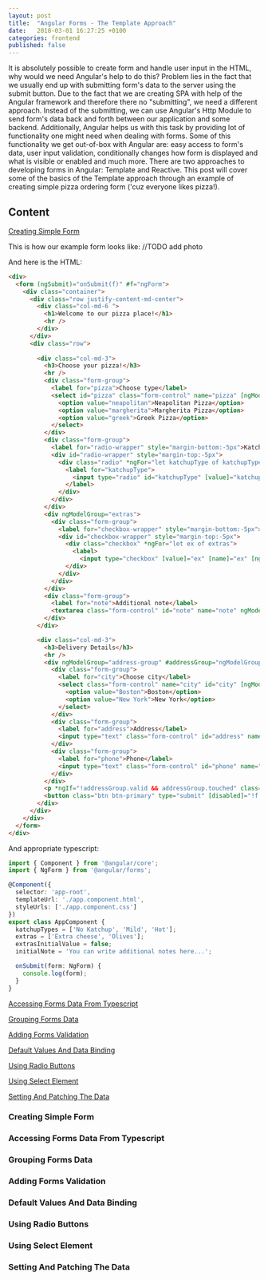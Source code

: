 ```yaml
---
layout: post
title:  "Angular Forms - The Template Approach"
date:   2018-03-01 16:27:25 +0100
categories: frontend
published: false
---
```


It is absolutely possible to create form and handle user input in the HTML, why would we need Angular's help to do this? Problem lies in the fact that we usually end up with submitting form's data to the server using the submit button. Due to the fact that we are creating SPA with help of the Angular framework and therefore there no "submitting", we need a different approach. Instead of the submitting, we can use Angular's Http Module to send form's data back and forth between our application and some backend. Additionally, Angular helps us with this task by providing lot of functionality one might need when dealing with forms. Some of this functionality we get out-of-box with Angular are: easy access to form's data, user input validation, conditionally changes how form is displayed and what is visible or enabled and much more. 
There are two approaches to developing forms in Angular: Template and Reactive. This post will cover some of the basics of the Template approach through an example of creating simple pizza ordering form ('cuz everyone likes pizza!).

## Content

[Creating Simple Form](#creating-simple-form)

This is how our example form looks like:
//TODO add photo

And here is the HTML:

```html
<div>
  <form (ngSubmit)="onSubmit(f)" #f="ngForm">
    <div class="container">
      <div class="row justify-content-md-center">
        <div class="col-md-6 ">
          <h1>Welcome to our pizza place!</h1>
          <hr />
        </div>
      </div>
      <div class="row">
        
        <div class="col-md-3">
          <h3>Choose your pizza!</h3>
          <hr />
          <div class="form-group">
            <label for="pizza">Choose type</label>
            <select id="pizza" class="form-control" name="pizza" [ngModel]="'neapolitan'">
              <option value="neapolitan">Neapolitan Pizza</option>
              <option value="margherita">Margherita Pizza</option>
              <option value="greek">Greek Pizza</option>
            </select>
          </div>
          <div class="form-group">
            <label for="radio-wrapper" style="margin-bottom:-5px">Katchup Type</label>
            <div id="radio-wrapper" style="margin-top:-5px">
              <div class="radio" *ngFor="let katchupType of katchupTypes">
                <label for="katchupType">
                  <input type="radio" id="katchupType" [value]="katchupType" name="katchup" [ngModel]="katchupTypes[0]"> {{ katchupType }}
                </label>
              </div>
            </div>
          </div>
          <div ngModelGroup="extras">
            <div class="form-group">
              <label for="checkbox-wrapper" style="margin-bottom:-5px">Extras</label>
              <div id="checkbox-wrapper" style="margin-top:-5px">
                <div class="checkbox" *ngFor="let ex of extras">
                  <label>
                    <input type="checkbox" [value]="ex" [name]="ex" [ngModel]="extrasInitialValue">{{ ex }}</label>
                </div>
              </div>
            </div>
          </div>
          <div class="form-group">
            <label for="note">Additional note</label>
            <textarea class="form-control" id="note" name="note" ngModel></textarea>
          </div>
        </div>

        <div class="col-md-3">
          <h3>Delivery Details</h3>
          <hr />
          <div ngModelGroup="address-group" #addressGroup="ngModelGroup">
            <div class="form-group">
              <label for="city">Choose city</label>
              <select class="form-control" name="city" id="city" [ngModel]="'Boston'">
                <option value="Boston">Boston</option>
                <option value="New York">New York</option>
              </select>
            </div>
            <div class="form-group">
              <label for="address">Address</label>
              <input type="text" class="form-control" id="address" name="address" ngModel required>
            </div>
            <div class="form-group">
              <label for="phone">Phone</label>
              <input type="text" class="form-control" id="phone" name="phone" ngModel required>
            </div>
          </div>
          <p *ngIf="!addressGroup.valid && addressGroup.touched" class="text-danger">Please fill in the address details.</p>
          <button class="btn btn-primary" type="submit" [disabled]="!f.valid">Order Now</button>
        </div>
      </div>
    </div>
  </form>
</div>
```

And appropriate typescript:

```ts
import { Component } from '@angular/core';
import { NgForm } from '@angular/forms';

@Component({
  selector: 'app-root',
  templateUrl: './app.component.html',
  styleUrls: ['./app.component.css']
})
export class AppComponent {
  katchupTypes = ['No Katchup', 'Mild', 'Hot'];
  extras = ['Extra cheese', 'Olives'];
  extrasInitialValue = false;
  initialNote = 'You can write additional notes here...';

  onSubmit(form: NgForm) {
    console.log(form);
  }
}

```

[Accessing Forms Data From Typescript](#accessing-forms-data-from-typescript)

[Grouping Forms Data](#grouping-forms-data)

[Adding Forms Validation](#adding-forms-validation)

[Default Values And Data Binding](#default-values-and-data-binding)

[Using Radio Buttons](#using-radio-buttons)

[Using Select Element](#using-select-element)

[Setting And Patching The Data](#setting-and-patching-the-data)

### Creating Simple Form

### Accessing Forms Data From Typescript

### Grouping Forms Data

### Adding Forms Validation

### Default Values And Data Binding

### Using Radio Buttons

### Using Select Element

### Setting And Patching The Data